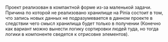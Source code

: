 Проект реализован в компактной форме из-за маленькой задачи. 
Причина по которой не реализовано хранилище на Pinia состоит в том, что запись новых данных не подразумевается в данном проекте в  следствии чего смысл хранилища будет только в получении (Конечно как вариант можно вынести логику сортировки людей туда, но тогда логики в компоненте сведется к отрисовке элементов).